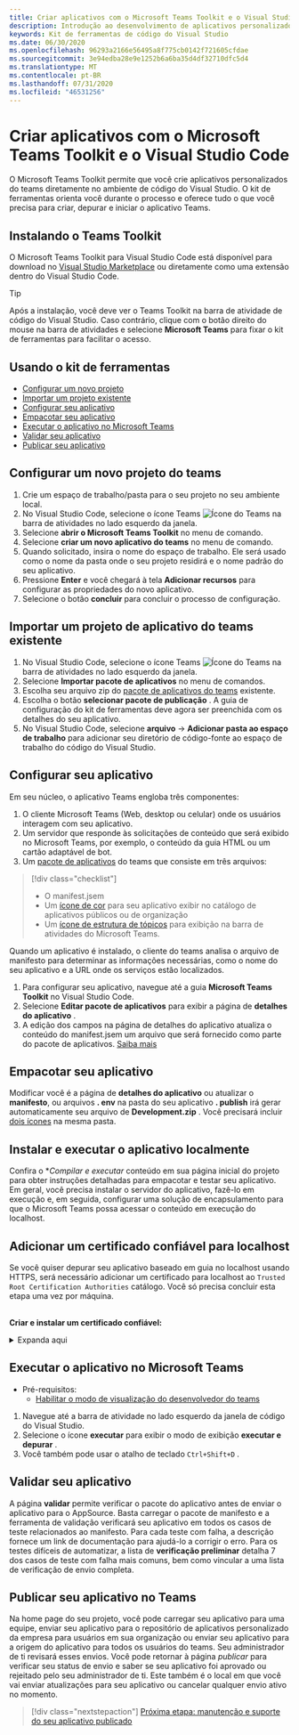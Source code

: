```yaml
---
title: Criar aplicativos com o Microsoft Teams Toolkit e o Visual Studio Code
description: Introdução ao desenvolvimento de aplicativos personalizados de grande parte diretamente no Visual Studio Code com o Microsoft Teams Toolkit
keywords: Kit de ferramentas de código do Visual Studio
ms.date: 06/30/2020
ms.openlocfilehash: 96293a2166e56495a8f775cb0142f721605cfdae
ms.sourcegitcommit: 3e94edba28e9e1252b6a6ba35d4df32710dfc5d4
ms.translationtype: MT
ms.contentlocale: pt-BR
ms.lasthandoff: 07/31/2020
ms.locfileid: "46531256"
---
```

# <a name="build-apps-with-the-microsoft-teams-toolkit-and-visual-studio-code"></a>Criar aplicativos com o Microsoft Teams Toolkit e o Visual Studio Code

O Microsoft Teams Toolkit permite que você crie aplicativos personalizados do teams diretamente no ambiente de código do Visual Studio. O kit de ferramentas orienta você durante o processo e oferece tudo o que você precisa para criar, depurar e iniciar o aplicativo Teams.

## <a name="installing-the-teams-toolkit"></a>Instalando o Teams Toolkit

O Microsoft Teams Toolkit para Visual Studio Code está disponível para download no [Visual Studio Marketplace](https://aka.ms/teams-toolkit) ou diretamente como uma extensão dentro do Visual Studio Code.

> [!TIP]
> Após a instalação, você deve ver o Teams Toolkit na barra de atividade de código do Visual Studio. Caso contrário, clique com o botão direito do mouse na barra de atividades e selecione **Microsoft Teams** para fixar o kit de ferramentas para facilitar o acesso.

## <a name="using-the-toolkit"></a>Usando o kit de ferramentas

- [Configurar um novo projeto](#set-up-a-new-teams-project)
- [Importar um projeto existente](#import-an-existing-teams-app-project)
- [Configurar seu aplicativo](#configure-your-app)
- [Empacotar seu aplicativo](#package-your-app)
- [Executar o aplicativo no Microsoft Teams](#run-your-app-in-teams)
- [Validar seu aplicativo](#validate-your-app)
- [Publicar seu aplicativo](#publish-your-app-to-teams)

## <a name="set-up-a-new-teams-project"></a>Configurar um novo projeto do teams

1. Crie um espaço de trabalho/pasta para o seu projeto no seu ambiente local.
1. No Visual Studio Code, selecione o ícone Teams ![Ícone do Teams](../assets/icons/favicon-16x16.png) na barra de atividades no lado esquerdo da janela.
1. Selecione **abrir o Microsoft Teams Toolkit** no menu de comando.
1. Selecione **criar um novo aplicativo do teams** no menu de comando.
1. Quando solicitado, insira o nome do espaço de trabalho. Ele será usado como o nome da pasta onde o seu projeto residirá e o nome padrão do seu aplicativo.
1. Pressione **Enter** e você chegará à tela **Adicionar recursos** para configurar as propriedades do novo aplicativo.
1. Selecione o botão **concluir** para concluir o processo de configuração.

## <a name="import-an-existing-teams-app-project"></a>Importar um projeto de aplicativo do teams existente

1. No Visual Studio Code, selecione o ícone Teams ![Ícone do Teams](../assets/icons/favicon-16x16.png) na barra de atividades no lado esquerdo da janela.
1. Selecione **Importar pacote de aplicativos** no menu de comandos.
1. Escolha seu arquivo zip do [pacote de aplicativos do teams](../concepts/build-and-test/apps-package.md) existente.
1. Escolha o botão **selecionar pacote de publicação** . A guia de configuração do kit de ferramentas deve agora ser preenchida com os detalhes do seu aplicativo.
1. No Visual Studio Code, selecione **arquivo**  ->  **Adicionar pasta ao espaço de trabalho** para adicionar seu diretório de código-fonte ao espaço de trabalho do código do Visual Studio.

## <a name="configure-your-app"></a>Configurar seu aplicativo

Em seu núcleo, o aplicativo Teams engloba três componentes:

  1. O cliente Microsoft Teams (Web, desktop ou celular) onde os usuários interagem com seu aplicativo.
  1. Um servidor que responde às solicitações de conteúdo que será exibido no Microsoft Teams, por exemplo, o conteúdo da guia HTML ou um cartão adaptável de bot.
  1. Um [pacote de aplicativos](/concepts/build-and-test/apps-package.md) do teams que consiste em três arquivos:

  > [!div class="checklist"]
  >
  > - O manifest.jsem 
  > - Um [ícone de cor](../resources/schema/manifest-schema.md#icons) para seu aplicativo exibir no catálogo de aplicativos públicos ou de organização
 > - Um [ícone de estrutura de tópicos](../resources/schema/manifest-schema.md#icons) para exibição na barra de atividades do Microsoft Teams.

Quando um aplicativo é instalado, o cliente do teams analisa o arquivo de manifesto para determinar as informações necessárias, como o nome do seu aplicativo e a URL onde os serviços estão localizados.

1. Para configurar seu aplicativo, navegue até a guia **Microsoft Teams Toolkit** no Visual Studio Code.
1. Selecione **Editar pacote de aplicativos** para exibir a página de **detalhes do aplicativo** .
1. A edição dos campos na página de detalhes do aplicativo atualiza o conteúdo do manifest.jsem um arquivo que será fornecido como parte do pacote de aplicativos. [Saiba mais](https://aka.ms/teams-toolkit-manifest)

## <a name="package-your-app"></a>Empacotar seu aplicativo

Modificar você é a página de **detalhes do aplicativo** ou atualizar o **manifesto**, ou arquivos **. env** na pasta do seu aplicativo **. publish** irá gerar automaticamente seu arquivo de **Development.zip** . Você precisará incluir [dois ícones](../concepts/build-and-test/apps-package.md#icons) na mesma pasta.

## <a name="install-and-run-your-app-locally"></a>Instalar e executar o aplicativo localmente

Confira o **Compilar e executar* conteúdo em sua página inicial do projeto para obter instruções detalhadas para empacotar e testar seu aplicativo. Em geral, você precisa instalar o servidor do aplicativo, fazê-lo em execução e, em seguida, configurar uma solução de encapsulamento para que o Microsoft Teams possa acessar o conteúdo em execução do localhost.

## <a name="add-a-trusted-certificate-for-localhost"></a>Adicionar um certificado confiável para localhost

Se você quiser depurar seu aplicativo baseado em guia no localhost usando HTTPS, será necessário adicionar um certificado para localhost ao `Trusted Root Certification Authorities` catálogo. Você só precisa concluir esta etapa uma vez por máquina.</br></br>

**Criar e instalar um certificado confiável:**
<details>
  <summary>Expanda aqui</summary>

* Criar e executar o aplicativo
  * Siga o instuctions na seção **criar e executar** do Leiame do projeto para que ele seja atendido https://localhost:3000/tab . Geralmente, isso envolverá a `npm install` execução`npm start`
  * Navegue até https://localhost:3000/tab no Google Chrome ou borda Chromium.

* Adquirir o certificado SSL:
  * Abra a janela do Chrome Developer Tools ( `ctrl + shift + i`  /  `cmd + option + i` ).
  * Clique na `Security` guia
  * Clique em `View certificate` e você terá a opção de baixar o certificado, arrastando-o para sua área de trabalho no os X, ou clicando na `Details` guia no Windows e clicando em`Copy to File…`
  * Nomeie o arquivo <*tudo*>. cer e salve-o em uma pasta que não exija consentimento do administrador para executar uma ação de gravação.
  
* Instalar o certificado no **Windows**
  * Escolha a `DER encoded binary X.509 (.CER)` opção (a primeira) e salve-a.
  * Clique duas vezes no certificado e instale-o.
  * Escolha`Local Machine`
  * Seleção`Place all certificates in the following store`
  * Escolha`Trusted Root Certification Authorities`
  * Confirmar sua instalação
  
* Instalar o certificado **Mac os X**
  * No OS X, abra o utilitário de acesso de chaves e selecione `System` no menu à esquerda. Clique no ícone de cadeado para habilitar as alterações.
  * Clique no botão de adição próximo à parte inferior para adicionar um novo certificado e selecione o `localhost.cer` arquivo que você arrastou para a área de trabalho. Clique `Always Trust` na caixa de diálogo exibida.
  * Após adicionar o certificado ao chaveiro do sistema, clique duas vezes no certificado e expanda a `Trust` seção dos detalhes do certificado. Selecione `Always Trust` para cada opção.

> [!IMPORTANT]
> Se você receber um aviso de certificado de segurança, navegue até https://localhost:3000/tab . Se o site ainda não for confiável, reinicie seu computador e localhost deverá ser aceito como confiável.
</details>

## <a name="run-your-app-in-teams"></a>Executar o aplicativo no Microsoft Teams
- Pré-requisitos:
  - [Habilitar o modo de visualização do desenvolvedor do teams](https://aka.ms/teams-toolkit-enable-devpreview)

1. Navegue até a barra de atividade no lado esquerdo da janela de código do Visual Studio.
1. Selecione o ícone **executar** para exibir o modo de exibição **executar e depurar** .
1. Você também pode usar o atalho de teclado `Ctrl+Shift+D` .

## <a name="validate-your-app"></a>Validar seu aplicativo

A página **validar** permite verificar o pacote do aplicativo antes de enviar o aplicativo para o AppSource. Basta carregar o pacote de manifesto e a ferramenta de validação verificará seu aplicativo em todos os casos de teste relacionados ao manifesto. Para cada teste com falha, a descrição fornece um link de documentação para ajudá-lo a corrigir o erro. Para os testes difíceis de automatizar, a lista de **verificação preliminar** detalha 7 dos casos de teste com falha mais comuns, bem como vincular a uma lista de verificação de envio completa.

## <a name="publish-your-app-to-teams"></a>Publicar seu aplicativo no Teams

Na home page do seu projeto, você pode carregar seu aplicativo para uma equipe, enviar seu aplicativo para o repositório de aplicativos personalizado da empresa para usuários em sua organização ou enviar seu aplicativo para a origem do aplicativo para todos os usuários do teams. Seu administrador de ti revisará esses envios. Você pode retornar à página *publicar* para verificar seu status de envio e saber se seu aplicativo foi aprovado ou rejeitado pelo seu administrador de ti. Este também é o local em que você vai enviar atualizações para seu aplicativo ou cancelar qualquer envio ativo no momento.

> [!div class="nextstepaction"]
> [Próxima etapa: manutenção e suporte do seu aplicativo publicado](../concepts/deploy-and-publish/appsource/post-publish/overview.md)
